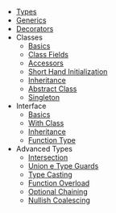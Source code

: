 - [Types](docs/development/typescript/types.md)
- [Generics](docs/development/typescript/generics.md)
- [Decorators](docs/development/typescript/decorators.md)
- Classes
  - [Basics](docs/development/typescript/classes/basics.md)
  - [Class Fields](docs/development/typescript/classes/class-fields)
  - [Accessors](docs/development/typescript/classes/acessors)
  - [Short Hand Initialization](docs/development/typescript/classes/short-hand-initialization)
  - [Inheritance](docs/development/typescript/classes/inheritance)
  - [Abstract Class](docs/development/typescript/classes/abstract-class)
  - [Singleton](docs/development/typescript/classes/singleton)
- Interface
  - [Basics](docs/development/typescript/interface/basics.md)
  - [With Class](docs/development/typescript/interface/with-class.md)
  - [Inheritance](docs/development/typescript/interface/inheritance.md)
  - [Function Type](docs/development/typescript/interface/function-type.md)
- Advanced Types
  - [Intersection](docs/development/typescript/advanced/intersection.md)
  - [Union e Type Guards](docs/development/typescript/advanced/union.md)
  - [Type Casting](docs/development/typescript/advanced/casting.md)
  - [Function Overload](docs/development/typescript/advanced/function-overload.md)
  - [Optional Chaining](docs/development/typescript/advanced/optional-chaining.md)
  - [Nullish Coalescing](docs/development/typescript/advanced/nullish-coalescing.md)
